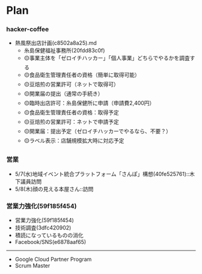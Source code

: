 # Plan
### hacker-coffee
- 熱風祭出店計画(c8502a8a25).md
  - 糸島保健福祉事務所(20fdd83c0f)
  - 🟡事業主体を「ゼロイチハッカー」「個人事業」どちらでやるかを調査する
  - 🟡食品衛生管理責任者の資格（簡単に取得可能）
  - 🟡豆焙煎の営業許可（ネットで取得可）
  - 🟡開業届の提出（通常の手続き）
  - 🟡臨時出店許可：糸島保健所に申請（申請費2,400円）
  - 🟡食品衛生管理責任者の資格：取得予定
  - 🟡豆焙煎の営業許可：ネットで申請予定
  - 🟡開業届：提出予定（ゼロイチハッカーでやるなら、不要？）
  - 🟡ラベル表示：店舗規模拡大時に対応予定


### 営業
- 5/7(水)地域イベント統合プラットフォーム「さんぽ」構想(40fe525761)::木下議員訪問
- 5/8(木)顔の見える本屋さん::訪問

### 営業力強化(59f185f454)
- 営業力強化(59f185f454)
- 技術調査(3dfc420902)
- 積読になっているものの消化
- Facebook/SNS(e6878aaf65)


---
- Google Cloud Partner Program
- Scrum Master

